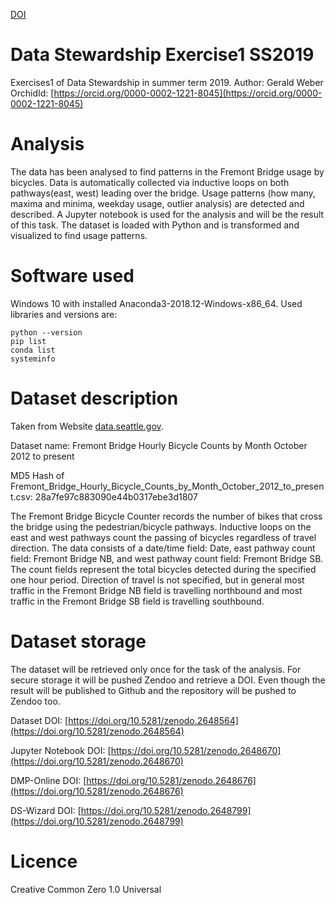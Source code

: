 [DOI](https://doi.org/10.5281/zenodo.2648670)

# Data Stewardship Exercise1 SS2019
Exercises1 of Data Stewardship in summer term 2019.
Author: Gerald Weber
OrchidId: [https://orcid.org/0000-0002-1221-8045](https://orcid.org/0000-0002-1221-8045)

# Analysis
The data has been analysed to find patterns in the Fremont Bridge usage by bicycles. Data is automatically collected via inductive loops on both pathways(east, west) leading over the bridge. Usage patterns (how many, maxima and minima, weekday usage, outlier analysis) are detected and described.
A Jupyter notebook is used for the analysis and will be the result of this task. The dataset is loaded with Python and is transformed and visualized to find usage patterns.

# Software used
Windows 10 with installed Anaconda3-2018.12-Windows-x86_64.
Used libraries and versions are:
``` 
python --version
pip list
conda list
systeminfo
```

# Dataset description
Taken from Website [data.seattle.gov](https://data.seattle.gov/Transportation/Fremont-Bridge-Hourly-Bicycle-Counts-by-Month-Octo/65db-xm6k).

Dataset name: Fremont Bridge Hourly Bicycle Counts by Month October 2012 to present

MD5 Hash of Fremont_Bridge_Hourly_Bicycle_Counts_by_Month_October_2012_to_present.csv: 28a7fe97c883090e44b0317ebe3d1807

The Fremont Bridge Bicycle Counter records the number of bikes that cross the bridge using the pedestrian/bicycle pathways. Inductive loops on the east and west pathways count the passing of bicycles regardless of travel direction. The data consists of a date/time field: Date, east pathway count field: Fremont Bridge NB, and west pathway count field: Fremont Bridge SB. The count fields represent the total bicycles detected during the specified one hour period. Direction of travel is not specified, but in general most traffic in the Fremont Bridge NB field is travelling northbound and most traffic in the Fremont Bridge SB field is travelling southbound.

# Dataset storage
The dataset will be retrieved only once for the task of the analysis. For secure storage it will be pushed Zendoo and retrieve a DOI. Even though the result will be published to Github and the repository will be pushed to Zendoo too.

Dataset DOI: [https://doi.org/10.5281/zenodo.2648564](https://doi.org/10.5281/zenodo.2648564)

Jupyter Notebook DOI: [https://doi.org/10.5281/zenodo.2648670](https://doi.org/10.5281/zenodo.2648670)

DMP-Online DOI: [https://doi.org/10.5281/zenodo.2648676](https://doi.org/10.5281/zenodo.2648676)

DS-Wizard DOI: [https://doi.org/10.5281/zenodo.2648799](https://doi.org/10.5281/zenodo.2648799)

# Licence

Creative Common Zero 1.0 Universal